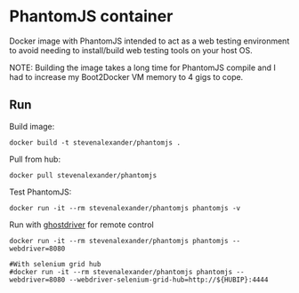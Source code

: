 # PhantomJS container

Docker image with PhantomJS intended to act as a web testing environment to avoid needing
to install/build web testing tools on your host OS.

NOTE: Building the image takes a long time for PhantomJS compile and I had to increase my Boot2Docker VM memory to 4 gigs to cope.

## Run

Build image:

```
docker build -t stevenalexander/phantomjs .
```

Pull from hub:

```
docker pull stevenalexander/phantomjs
```

Test PhantomJS:

```
docker run -it --rm stevenalexander/phantomjs phantomjs -v
```

Run with [ghostdriver](https://github.com/detro/ghostdriver) for remote control

```
docker run -it --rm stevenalexander/phantomjs phantomjs --webdriver=8080

#With selenium grid hub
#docker run -it --rm stevenalexander/phantomjs phantomjs --webdriver=8080 --webdriver-selenium-grid-hub=http://${HUBIP}:4444
```
